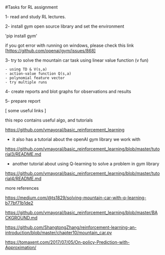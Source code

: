 #Tasks for RL assignment

1- read and study RL lectures.

2- install gym open source library and set the environment 

'pip install gym'

if you got error with running on windows, please check this link [https://github.com/openai/gym/issues/868]

3- try to solve the mountain car task using linear value function (v fun)

	- using TD & V(s,a)
	- action-value function Q(s,a)
	- polynomial feature vector
	- try multiple runs 

4- create reports and blot graphs for observations and results


5- prepare report



 [ some useful links ]

this repo contains useful algo, and tutorials

 https://github.com/vmayoral/basic_reinforcement_learning

- it also has a tutorial about the openAI gym library we work with

https://github.com/vmayoral/basic_reinforcement_learning/blob/master/tutorial3/README.md

- another tutorial about using Q-learning to solve a problem in gym library 

https://github.com/vmayoral/basic_reinforcement_learning/blob/master/tutorial4/README.md


more references 

https://medium.com/@ts1829/solving-mountain-car-with-q-learning-b77bf71b1de2

https://github.com/vmayoral/basic_reinforcement_learning/blob/master/BACKGROUND.md


https://github.com/ShangtongZhang/reinforcement-learning-an-introduction/blob/master/chapter10/mountain_car.py


https://tomaxent.com/2017/07/05/On-policy-Prediction-with-Approximation/